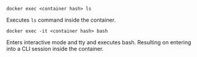 `docker exec <container hash> ls`

Executes `ls` command inside the container.

`docker exec -it <container hash> bash`

Enters interactive mode and tty and executes bash. Resulting on entering into a CLI session inside the container.
